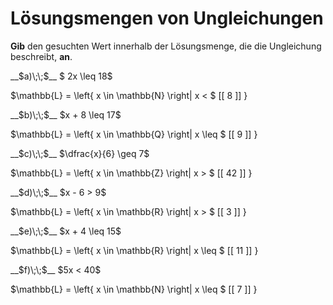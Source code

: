 <!--
version:  0.0.1

language: de

@style
input {
    text-align: center;
}

.flex-container {
    display: flex;
    flex-wrap: wrap;
    align-items: stretch;
    gap: 20px;
}

.flex-child {
    flex: 1;
    min-width: 350px;
    margin-right: 20px;
}

@media (max-width: 400px) {
    .flex-child {
        flex: 100%;
        margin-right: 0;
    }
}
@end

formula: \carry   \textcolor{red}{\scriptsize #1}
formula: \digit   \rlap{\carry{#1}}\phantom{#2}#2
formula: \permil  \text{‰}


import: https://raw.githubusercontent.com/LiaTemplates/Tikz-Jax/main/README.md

script: https://cdn.jsdelivr.net/gh/LiaTemplates/Tikz-Jax@main/dist/index.js

import: https://raw.githubusercontent.com/liaTemplates/algebrite/master/README.md

import: https://raw.githubusercontent.com/LiaTemplates/GGBScript/refs/heads/main/README.md



tags: Bruchrechnung, Mengen, sehr leicht, niedrig, Angeben

comment: Die Lösungsmenge braucht noch einen Wert, findest du diesen?

author: Martin Lommatzsch

-->




# Lösungsmengen von Ungleichungen





**Gib** den gesuchten Wert innerhalb der Lösungsmenge, die die Ungleichung beschreibt, **an**.



<section class="flex-container">

<div class="flex-child">
__$a)\;\;$__ $ 2x \leq 18$ 

<!-- data-solution-button="5"-->
$\mathbb{L} = \left\{ x \in \mathbb{N} \right| x < $   [[  8  ]]   $\left.   \right\}$
</div>

<div class="flex-child">
__$b)\;\;$__  $x + 8 \leq 17$ 

<!-- data-solution-button="5"-->
$\mathbb{L} = \left\{ x \in \mathbb{Q} \right| x \leq $   [[  9  ]]   $\left.   \right\}$
</div>

<div class="flex-child">
__$c)\;\;$__  $\dfrac{x}{6} \geq 7$ 

<!-- data-solution-button="5"-->
$\mathbb{L} = \left\{ x \in \mathbb{Z} \right| x > $   [[  42  ]]   $\left.   \right\}$
</div>

<div class="flex-child">
__$d)\;\;$__  $x - 6 > 9$ 

<!-- data-solution-button="5"-->
$\mathbb{L} = \left\{ x \in \mathbb{R} \right| x > $   [[  3  ]]   $\left.   \right\}$
</div>


<div class="flex-child">
__$e)\;\;$__  $x + 4 \leq 15$ 

<!-- data-solution-button="5"-->
$\mathbb{L} = \left\{ x \in \mathbb{R} \right| x \leq $   [[  11  ]]   $\left.   \right\}$
</div>

<div class="flex-child">
__$f)\;\;$__  $5x < 40$ 

<!-- data-solution-button="5"-->
$\mathbb{L} = \left\{ x \in \mathbb{N} \right| x \leq $   [[  7  ]]   $\left.   \right\}$
</div>

</section>








